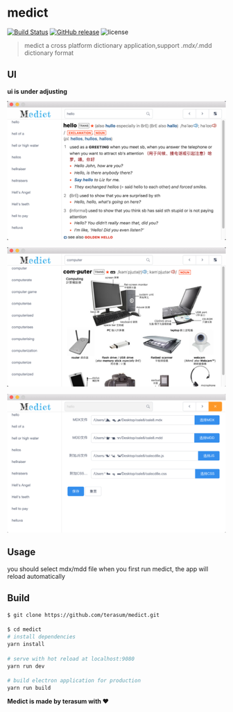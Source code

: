 # medict
[![Build Status](https://travis-ci.org/terasum/medict.svg?branch=master)](https://travis-ci.org/terasum/medict)
[![GitHub release](https://img.shields.io/github/release/terasum/medict.svg)](https://github.com/terasum/medict/releases)
![license](https://img.shields.io/github/license/terasum/medict.svg)

> medict a cross platform dictionary application,support *.mdx/*.mdd dictionary format

## UI

**ui is under adjusting**

![main](./docs/images/medict_main.png)

![main2](./docs/images/medict_main2.png)

![setting](./docs/images/medict_setting.png)

## Usage

you should select mdx/mdd file when you first run medict,
the app will reload automatically

## Build 

``` bash
$ git clone https://github.com/terasum/medict.git

$ cd medict
# install dependencies
yarn install

# serve with hot reload at localhost:9080
yarn run dev

# build electron application for production
yarn run build

```

**Medict is made by terasum with ❤️**
